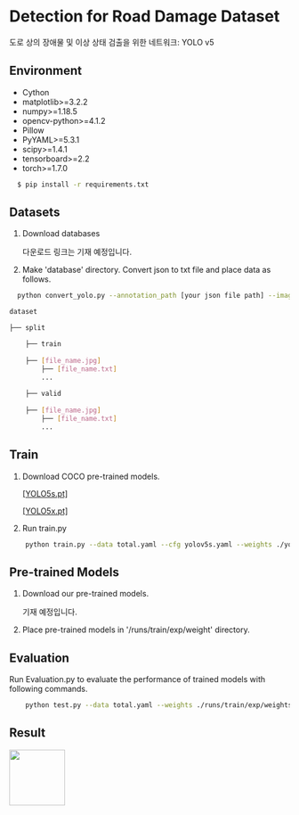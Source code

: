 # Detection for Road Damage Dataset

도로 상의 장애물 및 이상 상태 검출을 위한 네트워크: YOLO v5

## Environment
- Cython
- matplotlib>=3.2.2
- numpy>=1.18.5
- opencv-python>=4.1.2
- Pillow
- PyYAML>=5.3.1
- scipy>=1.4.1
- tensorboard>=2.2
- torch>=1.7.0

```bash
  $ pip install -r requirements.txt
```

## Datasets

1. Download databases

   다운로드 링크는 기재 예정입니다.

2. Make 'database' directory. Convert json to txt file and place data as follows.

```bash
  python convert_yolo.py --annotation_path [your json file path] --image_path [your image file path] --train_list [your train list path] --test_list [your test list path]
```

```bash
dataset

├── split

	├── train
  
	├── [file_name.jpg]
        ├── [file_name.txt]
        ...
    
	├── valid
  
	├── [file_name.jpg]
        ├── [file_name.txt]
        ...
```
## Train
1. Download COCO pre-trained models.
   
   [[YOLO5s.pt]](https://drive.google.com/file/d/1EEHqpblsEVD9JaTYeaj4YW1hqjDCCmRn/view?usp=sharing)
   
   [[YOLO5x.pt]](https://drive.google.com/file/d/1LQP-h1VByut_5qzYk-_HJT25x3axse1s/view?usp=sharing)

2. Run train.py

```bash
    python train.py --data total.yaml --cfg yolov5s.yaml --weights ./yolov5s.pt --batch-size 32
```

## Pre-trained Models
   
1. Download our pre-trained models.

   기재 예정입니다.

2. Place pre-trained models in '/runs/train/exp/weight' directory.

## Evaluation

Run Evaluation.py to evaluate the performance of trained models with following commands.

```bash
    python test.py --data total.yaml --weights ./runs/train/exp/weights/best.pt
```

## Result
<img src="https://github.com/mvplab-yonsei/RoadDamage/tree/main/Detection/runs/test/exp/1.png" width="100" />


